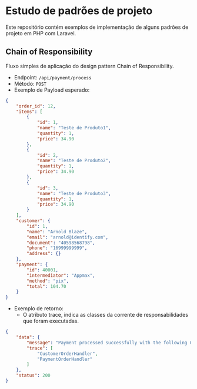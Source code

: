 # Estudo de padrões de projeto

Este repositório contém exemplos de implementação de alguns padrões de projeto em PHP com Laravel.

## Chain of Responsibility

Fluxo simples de aplicação do design pattern Chain of Responsibility.

- Endpoint: `/api/payment/process`
- Método: `POST`
- Exemplo de Payload esperado:
```json
{
    "order_id": 12,
    "items": [
        {
            "id": 1,
            "name": "Teste de Produto1",
            "quantity": 1,
            "price": 34.90
        },
        {
            "id": 2,
            "name": "Teste de Produto2",
            "quantity": 1,
            "price": 34.90
        },
        {
            "id": 3,
            "name": "Teste de Produto3",
            "quantity": 1,
            "price": 34.90
        }
    ],
    "customer": {
        "id": 1,
        "name": "Arnold Blaze",
        "email": "arnold@identify.com",
        "document": "40598568798",
        "phone": "16999999999",
        "address": {}
    },
    "payment": {
        "id": 40001,
        "intermediator": "Appmax",
        "method": "pix",
        "total": 104.70
    }
}
```

- Exemplo de retorno:
  - O atributo trace, indica as classes da corrente de responsabilidades que foram executadas.
```json
{
    "data": {
        "message": "Payment processed successfully with the following Chain of Responsibility trace",
        "trace": [
            "CustomerOrderHandler",
            "PaymentOrderHandler"
        ]
    },
    "status": 200
}
```
